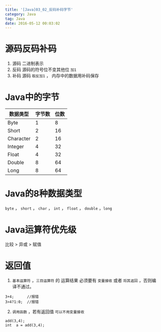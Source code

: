 ```yaml
---
title: '[Java]03_02_反码补码字节'
category: Java
tag: Java
date: 2016-05-12 00:03:02
---
```



# 源码反码补码

1. 源码
二进制表示
2. 反码
源码的符号位不变其他位 `加1`
3. 补码
源码 `取反加1` ， 内存中的数据用补码保存



# Java中的字节


|数据类型|字节数|位数|
|---|---|---|
|Byte|1|8|
|Short|2|16|
|Character|2|16|
|Integer|4|32|
|Float|4|32|
|Double|8|64|
|Long|8|64|


# Java的8种数据类型


`byte` ，    `short` ，  `char`  ， `int`  ， `float` ，  `double`  ，`long`


# Java运算符优先级


比较 > 异或 > 赋值



# 返回值

1. `基本运算符`  ，`三目运算符`  的 运算结果 必须要有 `变量接收` 或者 `将其返回` ，否则编译不通过。

```
3+4;      //报错
3>4?1:0;  //报错
```
2. `调用函数` ，若有返回值 `可以不用变量接收`
```
add(3,4); 
int  a = add(3,4);
```

